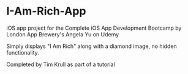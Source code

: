 # I-Am-Rich-App
iOS app project for the Complete iOS App Development Bootcamp by London App Brewery's Angela Yu on Udemy

Simply displays "I Am Rich" along with a diamond image, no hidden functionality.

Completed by Tim Krull as part of a tutorial
